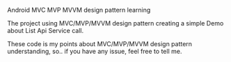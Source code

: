 
Android MVC MVP MVVM design pattern learning

The project using MVC/MVP/MVVM design pattern creating a simple Demo about List Api Service call.

These code is my points about MVC/MVP/MVVM design pattern understanding, so.. if you have any issue, feel free to tell me.
